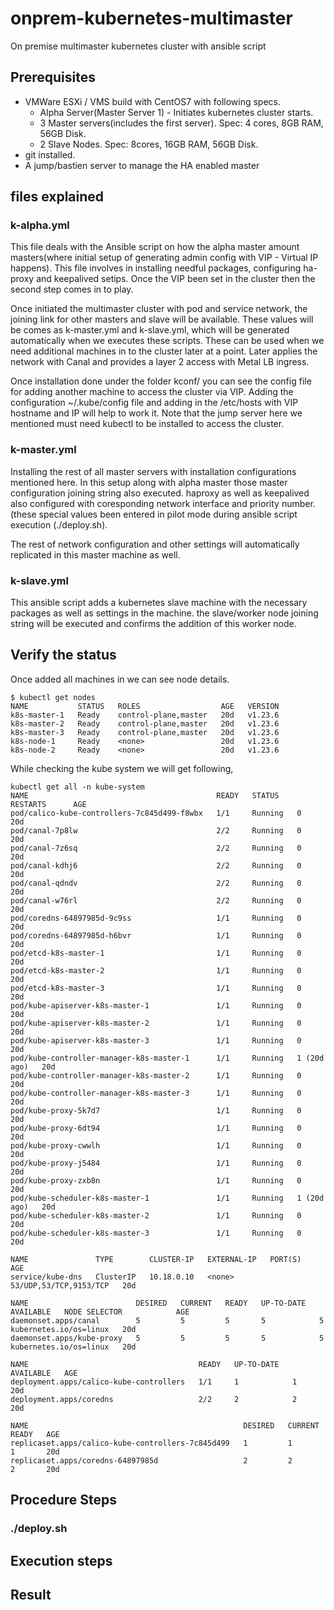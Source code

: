 # onprem-kubernetes-multimaster
On premise multimaster kubernetes cluster with ansible script

## Prerequisites 
- VMWare ESXi / VMS build with CentOS7 with following specs.
  - Alpha Server(Master Server 1) - Initiates kubernetes cluster starts. 
  - 3 Master servers(includes the first server). Spec: 4 cores, 8GB RAM, 56GB Disk.
  - 2 Slave Nodes. Spec: 8cores, 16GB RAM, 56GB Disk.
- git installed.
- A jump/bastien server to manage the HA enabled master 
## files explained
### k-alpha.yml
This file deals with the Ansible script on how the alpha master amount masters(where initial setup of generating admin config with VIP - Virtual IP happens). This file involves in installing needful packages, configuring ha-proxy and keepalived setips. Once the VIP been set in the cluster then the second step comes in to play.

Once initiated the multimaster cluster with pod and service network, the joining link for other masters and slave will be available. These values will be comes as k-master.yml and k-slave.yml, which will be generated automatically when we executes these scripts. These can be used when we need additional machines in to the cluster later at a point. Later applies the network with Canal and provides a layer 2 access with Metal LB ingress.

Once installation done under the folder kconf/ you can see the config file for adding another machine to access the cluster via VIP. Adding the configuration ~/.kube/config file and adding in the /etc/hosts with VIP hostname and IP will help to work it. Note that the jump server here we mentioned must need kubectl to be installed to access the cluster.

### k-master.yml
Installing the rest of all master servers with installation configurations mentioned here. In this setup along with alpha master those master configuration joining string also executed. haproxy as well as keepalived also configured with coresponding network interface and priority number.(these special values been entered in pilot mode during ansible script execution (./deploy.sh).

The rest of network configuration and other settings will automatically replicated in this master machine as well.

### k-slave.yml
This ansible script adds a kubernetes slave machine with the necessary packages as well as settings in the machine. the slave/worker node joining string will be executed and confirms the addition of this worker node. 

## Verify the status
Once added all machines in we can see node details.
```
$ kubectl get nodes
NAME           STATUS   ROLES                  AGE   VERSION
k8s-master-1   Ready    control-plane,master   20d   v1.23.6
k8s-master-2   Ready    control-plane,master   20d   v1.23.6
k8s-master-3   Ready    control-plane,master   20d   v1.23.6
k8s-node-1     Ready    <none>                 20d   v1.23.6
k8s-node-2     Ready    <none>                 20d   v1.23.6
```

While checking the kube system we will get following, 
```
kubectl get all -n kube-system
NAME                                          READY   STATUS    RESTARTS      AGE
pod/calico-kube-controllers-7c845d499-f8wbx   1/1     Running   0             20d
pod/canal-7p8lw                               2/2     Running   0             20d
pod/canal-7z6sq                               2/2     Running   0             20d
pod/canal-kdhj6                               2/2     Running   0             20d
pod/canal-qdndv                               2/2     Running   0             20d
pod/canal-w76rl                               2/2     Running   0             20d
pod/coredns-64897985d-9c9ss                   1/1     Running   0             20d
pod/coredns-64897985d-h6bvr                   1/1     Running   0             20d
pod/etcd-k8s-master-1                         1/1     Running   0             20d
pod/etcd-k8s-master-2                         1/1     Running   0             20d
pod/etcd-k8s-master-3                         1/1     Running   0             20d
pod/kube-apiserver-k8s-master-1               1/1     Running   0             20d
pod/kube-apiserver-k8s-master-2               1/1     Running   0             20d
pod/kube-apiserver-k8s-master-3               1/1     Running   0             20d
pod/kube-controller-manager-k8s-master-1      1/1     Running   1 (20d ago)   20d
pod/kube-controller-manager-k8s-master-2      1/1     Running   0             20d
pod/kube-controller-manager-k8s-master-3      1/1     Running   0             20d
pod/kube-proxy-5k7d7                          1/1     Running   0             20d
pod/kube-proxy-6dt94                          1/1     Running   0             20d
pod/kube-proxy-cwwlh                          1/1     Running   0             20d
pod/kube-proxy-j5484                          1/1     Running   0             20d
pod/kube-proxy-zxb8n                          1/1     Running   0             20d
pod/kube-scheduler-k8s-master-1               1/1     Running   1 (20d ago)   20d
pod/kube-scheduler-k8s-master-2               1/1     Running   0             20d
pod/kube-scheduler-k8s-master-3               1/1     Running   0             20d

NAME               TYPE        CLUSTER-IP   EXTERNAL-IP   PORT(S)                  AGE
service/kube-dns   ClusterIP   10.18.0.10   <none>        53/UDP,53/TCP,9153/TCP   20d

NAME                        DESIRED   CURRENT   READY   UP-TO-DATE   AVAILABLE   NODE SELECTOR            AGE
daemonset.apps/canal        5         5         5       5            5           kubernetes.io/os=linux   20d
daemonset.apps/kube-proxy   5         5         5       5            5           kubernetes.io/os=linux   20d

NAME                                      READY   UP-TO-DATE   AVAILABLE   AGE
deployment.apps/calico-kube-controllers   1/1     1            1           20d
deployment.apps/coredns                   2/2     2            2           20d

NAME                                                DESIRED   CURRENT   READY   AGE
replicaset.apps/calico-kube-controllers-7c845d499   1         1         1       20d
replicaset.apps/coredns-64897985d                   2         2         2       20d

```
## Procedure Steps
### ./deploy.sh


## Execution steps


## Result
